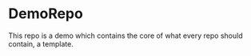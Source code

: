 # DemoRepo
This repo is a demo which contains the core of what every repo should contain, a template.
